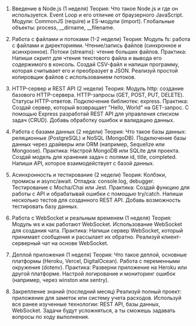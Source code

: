 1. Введение в Node.js (1 неделя)
Теория:
Что такое Node.js и где он используется.
Event Loop и его отличие от браузерного JavaScript.
Модули: CommonJS (require) и ES-модули (import).
Глобальные объекты: process, __dirname, __filename.

2. Работа с файлами и потоками (1-2 недели)
Теория:
Модуль fs: работа с файлами и директориями.
Чтение/запись файлов (синхронное и асинхронное).
Потоки (streams): чтение больших файлов.
Практика:
Напиши скрипт для чтения текстового файла и вывода его содержимого в консоль.
Создай CSV-файл и напиши программу, которая считывает его и преобразует в JSON.
Реализуй простой копировщик файлов с использованием потоков.
3. HTTP-сервер и REST API (2 недели)
Теория:
Модуль http: создание базового HTTP-сервера.
HTTP-запросы (GET, POST, PUT, DELETE).
Статусы HTTP-ответов.
Подключение библиотек: express.
Практика:
Создай сервер, который возвращает "Hello, World" на GET-запрос.
С помощью Express разработай REST API для управления списком задач (CRUD).
Добавь обработку ошибок и валидацию данных.
4. Работа с базами данных (2 недели)
Теория:
Что такое базы данных: реляционные (PostgreSQL) и NoSQL (MongoDB).
Подключение базы данных через драйверы или ORM (например, Sequelize или Mongoose).
Практика:
Настрой MongoDB или SQLite для проекта.
Создай модель для хранения задач с полями id, title, completed.
Напиши API, которое взаимодействует с базой данных.
5. Асинхронность и тестирование (2 недели)
Теория:
Колбэки, промисы и async/await.
Отладка: console.log, debugger.
Тестирование с Mocha/Chai или Jest.
Практика:
Создай функцию для работы с API и обрабатывай ошибки с помощью try/catch.
Напиши несколько тестов для созданного REST API.
Добавь возможность тестировать базу данных.
6. Работа с WebSocket и реальным временем (1 неделя)
Теория:
Модуль ws и как работают WebSocket.
Использование WebSocket для создания чата.
Практика:
Напиши сервер WebSocket, который принимает сообщения и рассылает их обратно.
Реализуй клиент-серверный чат на основе WebSocket.
7. Деплой приложения (1 неделя)
Теория:
Что такое деплой, основные платформы (Heroku, Vercel, DigitalOcean).
Работа с переменными окружения (dotenv).
Практика:
Разверни приложение на Heroku или другой платформе.
Настрой логирование и мониторинг ошибок (например, через winston или sentry).
8. Закрепление знаний (последний месяц)
Реализуй полный проект: приложение для заметок или систему учета расходов.
Используй все ранее изученные технологии: REST API, базы данных, WebSocket.
Задачи будут усложняться, а ты сможешь задавать вопросы по ходу выполнения.